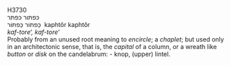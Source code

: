 <body>
  <p>H3730<br>  כּפתּור    כּפתּר  <br> כַּפתּּוֹר  כַּפתּּוֹר  ‎  kaphtôr  kaphtôr  <br><i>kaf-tore‘,</i> <i>kaf-tore‘ </i><br>Probably from an unused root meaning to <i>encircle</i>; a <i>chaplet</i>; but used only in an architectonic sense, that is, the <i>capital</i> of a column, or a wreath like <i>button</i> or <i>disk</i> on the candelabrum: - knop, (upper) lintel.<br></p>
 </body>